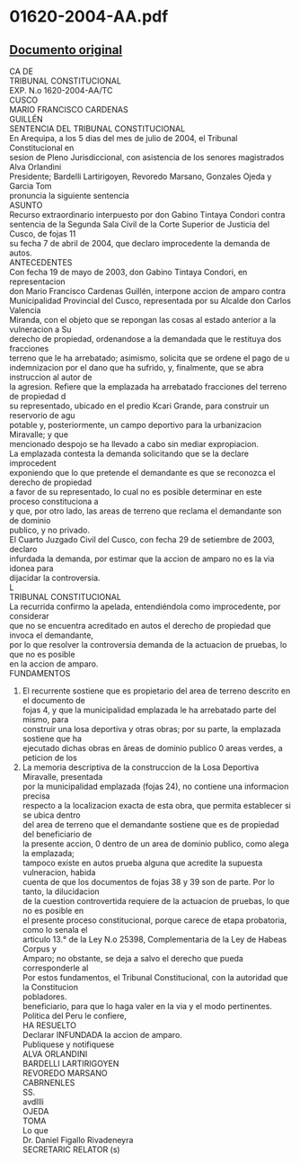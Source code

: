 
01620-2004-AA.pdf
=================
  
[Documento original](https://tc.gob.pe/jurisprudencia/2004/01620-2004-AA.pdf)  
---  
CA DE  
TRIBUNAL CONSTITUCIONAL  
EXP. N.o 1620-2004-AA/TC  
CUSCO  
MARIO FRANCISCO CARDENAS  
GUILLÉN  
SENTENCIA DEL TRIBUNAL CONSTITUCIONAL  
En Arequipa, a los 5 dias del mes de julio de 2004, el Tribunal Constitucional en  
sesion de Pleno Jurisdiccional, con asistencia de los senores magistrados Alva Orlandini  
Presidente; Bardelli Lartirigoyen, Revoredo Marsano, Gonzales Ojeda y Garcia Tom  
pronuncia la siguiente sentencia  
ASUNTO  
Recurso extraordinario interpuesto por don Gabino Tintaya Condori contra  
sentencia de la Segunda Sala Civil de la Corte Superior de Justicia del Cusco, de fojas 11  
su fecha 7 de abril de 2004, que declaro improcedente la demanda de autos.  
ANTECEDENTES  
Con fecha 19 de mayo de 2003, don Gabino Tintaya Condori, en representacion  
don Mario Francisco Cardenas Guillén, interpone accion de amparo contra  
Municipalidad Provincial del Cusco, representada por su Alcalde don Carlos Valencia  
Miranda, con el objeto que se repongan las cosas al estado anterior a la vulneracion a Su  
derecho de propiedad, ordenandose a la demandada que le restituya dos fracciones  
terreno que le ha arrebatado; asimismo, solicita que se ordene el pago de u  
indemnizacion por el dano que ha sufrido, y, finalmente, que se abra instruccion al autor de  
la agresion. Refiere que la emplazada ha arrebatado fracciones del terreno de propiedad d  
su representado, ubicado en el predio Kcari Grande, para construir un reservorio de agu  
potable y, posteriormente, un campo deportivo para la urbanizacion Miravalle; y que  
mencionado despojo se ha llevado a cabo sin mediar expropiacion.  
La emplazada contesta la demanda solicitando que se la declare improcedent  
exponiendo que lo que pretende el demandante es que se reconozca el derecho de propiedad  
a favor de su representado, lo cual no es posible determinar en este proceso constituciona a  
y que, por otro lado, las areas de terreno que reclama el demandante son de dominio  
publico, y no privado.  
El Cuarto Juzgado Civil del Cusco, con fecha 29 de setiembre de 2003, declaro  
infurdada la demanda, por estimar que la accion de amparo no es la via idonea para  
dijacidar la controversia.  
L  
TRIBUNAL CONSTITUCIONAL  
La recurrida confirmo la apelada, entendiéndola como improcedente, por considerar  
que no se encuentra acreditado en autos el derecho de propiedad que invoca el demandante,  
por lo que resolver la controversia demanda de la actuacion de pruebas, lo que no es posible  
en la accion de amparo.  
FUNDAMENTOS  
1. El recurrente sostiene que es propietario del area de terreno descrito en el documento de  
fojas 4, y que la municipalidad emplazada le ha arrebatado parte del mismo, para  
construir una losa deportiva y otras obras; por su parte, la emplazada sostiene que ha  
ejecutado dichas obras en âreas de dominio publico 0 areas verdes, a peticion de los  
2. La memoria descriptiva de la construccion de la Losa Deportiva Miravalle, presentada  
por la municipalidad emplazada (fojas 24), no contiene una informacion precisa  
respecto a la localizacion exacta de esta obra, que permita establecer si se ubica dentro  
del area de terreno que el demandante sostiene que es de propiedad del beneficiario de  
la presente accion, 0 dentro de un area de dominio publico, como alega la emplazada;  
tampoco existe en autos prueba alguna que acredite la supuesta vulneracion, habida  
cuenta de que los documentos de fojas 38 y 39 son de parte. Por lo tanto, la dilucidacion  
de la cuestion controvertida requiere de la actuacion de pruebas, lo que no es posible en  
el presente proceso constitucional, porque carece de etapa probatoria, como lo senala el  
articulo 13.° de la Ley N.o 25398, Complementaria de la Ley de Habeas Corpus y  
Amparo; no obstante, se deja a salvo el derecho que pueda corresponderle al  
Por estos fundamentos, el Tribunal Constitucional, con la autoridad que la Constitucion  
pobladores.  
beneficiario, para que lo haga valer en la via y el modo pertinentes.  
Politica del Peru le confiere,  
HA RESUELTO  
Declarar INFUNDADA la accion de amparo.  
Publiquese y notifiquese  
ALVA ORLANDINI  
BARDELLI LARTIRIGOYEN  
REVOREDO MARSANO  
CABRNENLES  
SS.  
avdllli  
OJEDA  
TOMA  
Lo que  
Dr. Daniel Figallo Rivadeneyra  
SECRETARIC RELATOR (s)